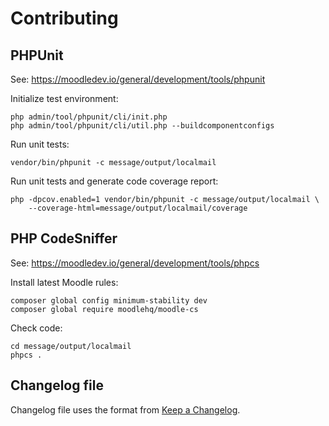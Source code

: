 # Contributing

## PHPUnit

See: https://moodledev.io/general/development/tools/phpunit

Initialize test environment:
```
php admin/tool/phpunit/cli/init.php
php admin/tool/phpunit/cli/util.php --buildcomponentconfigs
```

Run unit tests:
```
vendor/bin/phpunit -c message/output/localmail
```

Run unit tests and generate code coverage report:
```
php -dpcov.enabled=1 vendor/bin/phpunit -c message/output/localmail \
    --coverage-html=message/output/localmail/coverage
```

## PHP CodeSniffer

See: https://moodledev.io/general/development/tools/phpcs

Install latest Moodle rules:
```
composer global config minimum-stability dev
composer global require moodlehq/moodle-cs
```

Check code:
```
cd message/output/localmail
phpcs .
```

## Changelog file

Changelog file uses the format from [Keep a Changelog](https://keepachangelog.com).
